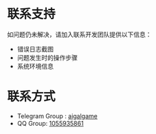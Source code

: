 # 联系支持
如问题仍未解决，请加入联系开发团队提供以下信息：
- 错误日志截图
- 问题发生时的操作步骤
- 系统环境信息

# 联系方式
- Telegram Group : [aigalgame](https://t.me/aigalgame)
- QQ Group: [1055935861](https://qm.qq.com/q/cOfFdqHRXW)